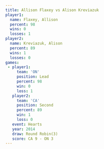 ```yaml
---
title: Allison Flaxey vs Alison Kreviazuk
player1:                 
  name: Flaxey, Allison  
  percent: 98            
  wins: 0                
  losses: 1              
player2:                 
  name: Kreviazuk, Alison
  percent: 89            
  wins: 1                
  losses: 0              
games:
 - player1:        
     team: 'ON'    
     position: Lead
     percent: 98   
     win: 0        
     loss: 1       
   player2:          
     team: 'CA'      
     position: Second
     percent: 89     
     win: 1          
     loss: 0         
   event: Hearts       
   year: 2014          
   draw: Round Robin(3)
   score: CA 9 - ON 3  
---
```

